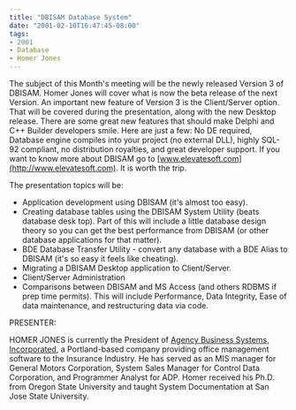 ```yaml
---
title: "DBISAM Database System"
date: "2001-02-10T16:47:45-08:00"
tags:
- 2001
- Database
- Homer Jones
---
```


The subject of this Month's meeting will be the newly released Version 3 of DBISAM.  Homer Jones will cover what is now the beta release of the next Version. An important new feature of Version 3 is the Client/Server option. That will be covered during the presentation, along with the new Desktop release. There are some great new features that should make Delphi and C++ Builder developers smile. Here are just a few: No  DE required, Database engine compiles into your project (no external DLL), highly SQL-92 compliant, no distribution royalties, and great developer support. If you want to know more about DBISAM go to [www.elevatesoft.com](http://www.elevatesoft.com). It is worth the trip.

The presentation topics will be:

- Application development using DBISAM (it's almost too easy).
- Creating database tables using the DBISAM System Utility (beats database desk top). Part of this will include a little database design theory so you can get the best performance from DBISAM (or other database applications for that matter).
- BDE Database Transfer Utility - convert any database with a BDE Alias to DBISAM (it's so easy it feels like cheating).
- Migrating a DBISAM Desktop application to Client/Server.
- Client/Server Administration
- Comparisons between DBISAM and MS Access (and others RDBMS if prep time permits). This will include Performance, Data Integrity, Ease of data maintenance, and restructuring data via code.

PRESENTER:

HOMER JONES is currently the President of [Agency Business Systems, Incorporated](http://www.agencybusys.com/), a Portland-based company providing office management software to the Insurance Industry.  He has served as an MIS manager for General Motors Corporation, System Sales Manager for Control Data Corporation, and Programmer Analyst for ADP.  Homer received his Ph.D. from Oregon State University and taught System Documentation at San Jose State University.
